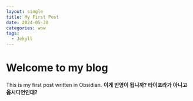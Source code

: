 ```yaml
---
layout: single
title: My First Post
date: 2024-05-30
categories: wow
tags:
  - Jekyll
---
```


# Welcome to my blog

This is my first post written in Obsidian.
**이게 반영이 됩니까? 타이포라가 아니고 옵시디언인대?**